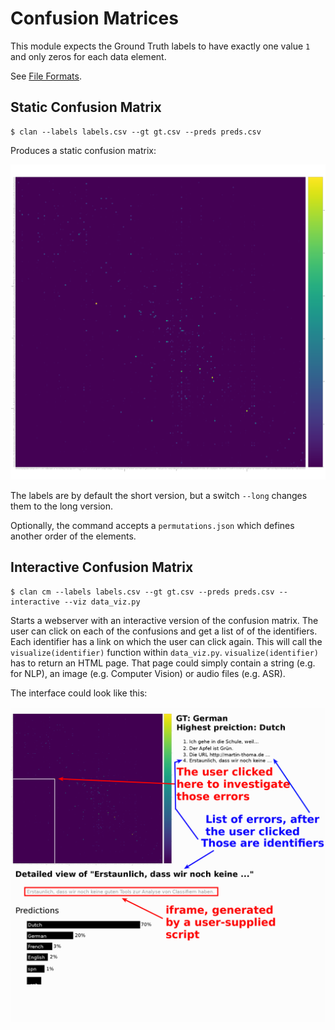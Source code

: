 # Confusion Matrices

This module expects the Ground Truth labels to have exactly one value `1` and
only zeros for each data element.

See [File Formats](file-formats.md).

## Static Confusion Matrix

```
$ clan --labels labels.csv --gt gt.csv --preds preds.csv
```

Produces a static confusion matrix:

![Confusion Matrix](cm.png)

The labels are by default the short version, but a switch `--long` changes them
to the long version.

Optionally, the command accepts a `permutations.json` which defines another
order of the elements.


## Interactive Confusion Matrix

```
$ clan cm --labels labels.csv --gt gt.csv --preds preds.csv --interactive --viz data_viz.py
```

Starts a webserver with an interactive version of the confusion matrix. The
user can click on each of the confusions and get a list of of the identifiers.
Each identifier has a link on which the user can click again. This will call
the `visualize(identifier)` function within `data_viz.py`.
`visualize(identifier)` has to return an HTML page. That page could simply
contain a string (e.g. for NLP), an image (e.g. Computer Vision) or audio files
(e.g. ASR).

The interface could look like this:

![](cm-interface.png)

